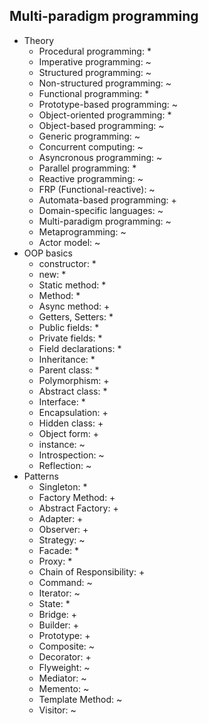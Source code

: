 ## Multi-paradigm programming

- Theory
  - Procedural programming: *
  - Imperative programming: ~
  - Structured programming: ~
  - Non-structured programming: ~
  - Functional programming: *
  - Prototype-based programming: ~
  - Object-oriented programming: *
  - Object-based programming: ~
  - Generic programming: ~
  - Concurrent computing: ~
  - Asyncronous programming: ~
  - Parallel programming: *
  - Reactive programming: ~
  - FRP (Functional-reactive): ~
  - Automata-based programming: +
  - Domain-specific languages: ~
  - Multi-paradigm programming: ~
  - Metaprogramming: ~
  - Actor model: ~
- OOP basics
  - constructor: *
  - new: *
  - Static method: *
  - Method: *
  - Async method: +
  - Getters, Setters: *
  - Public fields: *
  - Private fields: *
  - Field declarations: *
  - Inheritance: *
  - Parent class: *
  - Polymorphism: +
  - Abstract class: *
  - Interface: *
  - Encapsulation: +
  - Hidden class: +
  - Object form: +
  - instance: ~
  - Introspection: ~
  - Reflection: ~
- Patterns
  - Singleton: *
  - Factory Method: +
  - Abstract Factory: +
  - Adapter: +
  - Observer: +
  - Strategy: ~
  - Facade: *
  - Proxy: *
  - Chain of Responsibility: +
  - Command: ~
  - Iterator: ~
  - State: *
  - Bridge: +
  - Builder: +
  - Prototype: +
  - Composite: ~
  - Decorator: +
  - Flyweight: ~
  - Mediator: ~
  - Memento: ~
  - Template Method: ~
  - Visitor: ~
